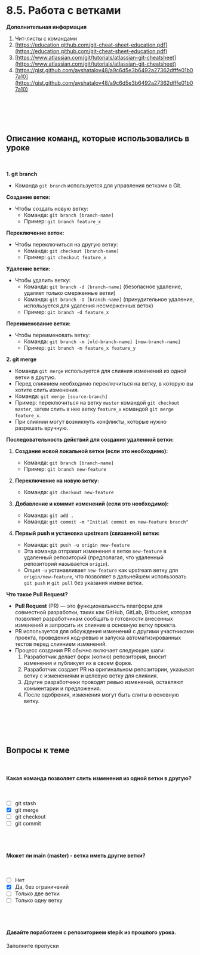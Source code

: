 # 8.5. Работа с ветками

**Дополнительная информация**

1. Чит-листы с командами 
2. [https://education.github.com/git-cheat-sheet-education.pdf](https://education.github.com/git-cheat-sheet-education.pdf)
3. [https://www.atlassian.com/git/tutorials/atlassian-git-cheatsheet](https://www.atlassian.com/git/tutorials/atlassian-git-cheatsheet)
4. [https://gist.github.com/avshatalov48/a9c6d5e3b6492a27362dfffe01b07a10](https://gist.github.com/avshatalov48/a9c6d5e3b6492a27362dfffe01b07a10)
<br>
<br>
<br>
<br>

## **Описание команд, которые использовались в уроке**
<br>

**1. git branch**

- Команда `git branch` используется для управления ветками в Git.

**Создание ветки:**

- Чтобы создать новую ветку:
    - Команда: `git branch [branch-name]`
    - Пример: `git branch feature_x`

**Переключение веток:**

- Чтобы переключиться на другую ветку:
    - Команда: `git checkout [branch-name]`
    - Пример: `git checkout feature_x`

**Удаление ветки:**

- Чтобы удалить ветку:
    - Команда: `git branch -d [branch-name]` (безопасное удаление, удаляет только смерженные ветки)
    - Команда: `git branch -D [branch-name]` (принудительное удаление, используется для удаления несмерженных веток)
    - Пример: `git branch -d feature_x`

**Переименование ветки:**

- Чтобы переименовать ветку:
    - Команда: `git branch -m [old-branch-name] [new-branch-name]`
    - Пример: `git branch -m feature_x feature_y`

**2. git merge**

- Команда `git merge` используется для слияния изменений из одной ветки в другую.
- Перед слиянием необходимо переключиться на ветку, в которую вы хотите слить изменения.
- Команда: `git merge [source-branch]`
- Пример: переключиться на ветку `master` командой `git checkout master`, затем слить в нее ветку `feature_x` командой `git merge feature_x`.
- При слиянии могут возникнуть конфликты, которые нужно разрешать вручную.

**Последовательность действий для создания удаленной ветки:**

1. **Создание новой локальной ветки (если это необходимо):**
    
    - Команда: `git branch [branch-name]`
    - Пример: `git branch new-feature`
2. **Переключение на новую ветку:**
    
    - Команда: `git checkout new-feature`
3. **Добавление и коммит изменений (если это необходимо):**
    
    - Команда: `git add .`
    - Команда: `git commit -m "Initial commit on new-feature branch"`
4. **Первый push и установка upstream (связанной) ветки:**
    
    - Команда: `git push -u origin new-feature`
    - Эта команда отправит изменения в ветке `new-feature` в удаленный репозиторий (предполагая, что удаленный репозиторий называется `origin`).
    - Опция `-u` устанавливает `new-feature` как upstream ветку для `origin/new-feature`, что позволяет в дальнейшем использовать `git push` и `git pull` без указания имени ветки.

**Что такое Pull Request?**

- **Pull Request** (PR) — это функциональность платформ для совместной разработки, таких как GitHub, GitLab, Bitbucket, которая позволяет разработчикам сообщать о готовности внесенных изменений и запросить их слияние в основную ветку проекта.
- PR используется для обсуждения изменений с другими участниками проекта, проведения код-ревью и запуска автоматизированных тестов перед слиянием изменений.
- Процесс создания PR обычно включает следующие шаги:
    1. Разработчик делает форк (копию) репозитория, вносит изменения и публикует их в своем форке.
    2. Разработчик создает PR на оригинальном репозитории, указывая ветку с изменениями и целевую ветку для слияния.
    3. Другие разработчики проводят ревью изменений, оставляют комментарии и предложения.
    4. После одобрения, изменения могут быть слиты в основную ветку.
<br>
<br>
<br>
<br>

<a id='task1'></a>
## Вопросы к теме
<br>

#### Какая команда позволяет слить изменения из одной ветки в другую?
<br>

 -  [ ] git stash
 -  [x] git merge
 -  [ ] git checkout
 -  [ ] git commit
<br>
<br>

#### Может ли main (master) - ветка иметь другие ветки?
<br>

 -  [ ] Нет
 -  [x] Да, без ограничений
 -  [ ] Только две ветки
 -  [ ] Только одну ветку
<br>
<br>

#### Давайте поработаем с репозиторием stepik из прошлого урока.

Заполните пропуски
<br>

<image src="/img/8.5. pic1.png" alt="">
